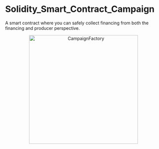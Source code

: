 # Solidity_Smart_Contract_Campaign
 A smart contract where you can safely collect financing from both the financing and producer perspective.

<p align="center">
  <img src="D:\Git\images\CampaignFactory.png" width="350" title="CampaignFactory">
  <!--<img src="your_relative_path_here_number_2_large_name" width="350" alt="accessibility text">-->
</p>